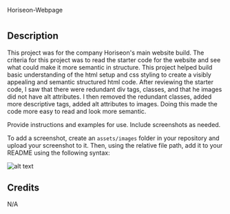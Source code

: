 Horiseon-Webpage
# <Horiseon-Webpage>

## Description
This project was for the company Horiseon's main website build. The criteria for this project was to read the starter code for the website and see what could make it more semantic in structure. This project helped build basic understanding of the html setup and css styling to create a visibly appealing and semantic structured html code. After reviewing the starter code, I saw that there were redundant div tags, classes, and that he images did not have alt attributes. I then removed the redundant classes, added more descriptive tags, added alt attributes to images. Doing this made the code more easy to read and look more semantic. 

Provide instructions and examples for use. Include screenshots as needed.

To add a screenshot, create an `assets/images` folder in your repository and upload your screenshot to it. Then, using the relative file path, add it to your README using the following syntax:

![alt text](assets/images/screenshot.png)

## Credits
N/A

